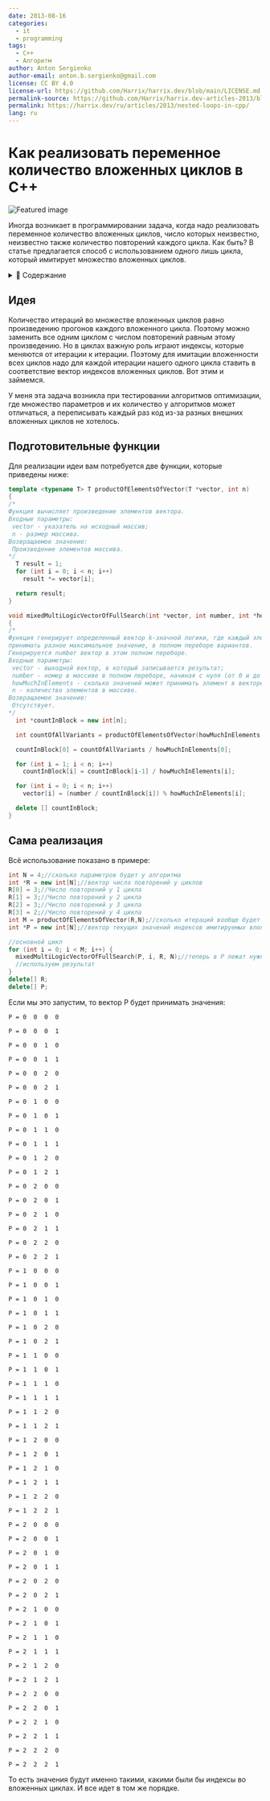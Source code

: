 ```yaml
---
date: 2013-08-16
categories:
  - it
  - programming
tags:
  - C++
  - Алгоритм
author: Anton Sergienko
author-email: anton.b.sergienko@gmail.com
license: CC BY 4.0
license-url: https://github.com/Harrix/harrix.dev/blob/main/LICENSE.md
permalink-source: https://github.com/Harrix/harrix.dev-articles-2013/blob/main/nested-loops-in-cpp/nested-loops-in-cpp.md
permalink: https://harrix.dev/ru/articles/2013/nested-loops-in-cpp/
lang: ru
---
```


# Как реализовать переменное количество вложенных циклов в C++

![Featured image](featured-image.svg)

Иногда возникает в программировании задача, когда надо реализовать переменное количество вложенных циклов, число которых неизвестно, неизвестно также количество повторений каждого цикла. Как быть? В статье предлагается способ с использованием одного лишь цикла, который имитирует множество вложенных циклов.

<details>
<summary>📖 Содержание</summary>

## Содержание

- [Идея](#идея)
- [Подготовительные функции](#подготовительные-функции)
- [Сама реализация](#сама-реализация)

</details>

## Идея

Количество итераций во множестве вложенных циклов равно произведению прогонов каждого вложенного цикла. Поэтому можно заменить все одним циклом с числом повторений равным этому произведению. Но в циклах важную роль играют индексы, которые меняются от итерации к итерации. Поэтому для имитации вложенности всех циклов надо для каждой итерации нашего одного цикла ставить в соответствие вектор индексов вложенных циклов. Вот этим и займемся.

У меня эта задача возникла при тестировании алгоритмов оптимизации, где множество параметров и их количество у алгоритмов может отличаться, а переписывать каждый раз код из-за разных внешних вложенных циклов не хотелось.

## Подготовительные функции

Для реализации идеи вам потребуется две функции, которые приведены ниже:

```cpp
template <typename T> T productOfElementsOfVector(T *vector, int n)
{
/*
Функция вычисляет произведение элементов вектора.
Входные параметры:
 vector - указатель на исходный массив;
 n - размер массива.
Возвращаемое значение:
 Произведение элементов массива.
*/
  T result = 1;
  for (int i = 0; i < n; i++)
    result *= vector[i];

  return result;
}

void mixedMultiLogicVectorOfFullSearch(int *vector, int number, int *howMuchInElements, int n)
{
/*
Функция генерирует определенный вектор k-значной логики, где каждый элемент может
принимать разное максимальное значение, в полном переборе вариантов.
Генерируется number вектор в этом полном переборе.
Входные параметры:
 vector - выходной вектор, в который записывается результат;
 number - номер в массиве в полном переборе, начиная с нуля (от 0 и до произведения всех элементов массива howMuchInElements - 1);
 howMuchInElements - сколько значений может принимать элемент в векторе. То есть элемент может быть 0 и howMuchInElements[i] - 1;
 n - количество элементов в массиве.
Возвращаемое значение:
 Отсутствует.
*/
  int *countInBlock = new int[n];

  int countOfAllVariants = productOfElementsOfVector(howMuchInElements, n);

  countInBlock[0] = countOfAllVariants / howMuchInElements[0];

  for (int i = 1; i < n; i++)
    countInBlock[i] = countInBlock[i-1] / howMuchInElements[i];

  for (int i = 0; i < n; i++)
    vector[i] = (number / countInBlock[i]) % howMuchInElements[i];

  delete [] countInBlock;
}
```

## Сама реализация

Всё использование показано в примере:

```cpp
int N = 4;//сколько параметров будет у алгоритма
int *R = new int[N];//вектор числа повторений у циклов
R[0] = 3;//Число повторений у 1 цикла
R[1] = 3;//Число повторений у 2 цикла
R[2] = 3;//Число повторений у 3 цикла
R[3] = 2;//Число повторений у 4 цикла
int M = productOfElementsOfVector(R,N);//сколько итераций вообще будет
int *P = new int[N];//вектор текущих значений индексов имитируемых вложенных циклов

//основной цикл
for (int i = 0; i < M; i++) {
  mixedMultiLogicVectorOfFullSearch(P, i, R, N);//теперь в P лежат нужные индексы
  //используем результат
}
delete[] R;
delete[] P;
```

Если мы это запустим, то вектор P будет принимать значения:

```text
P = 0  0  0  0

P = 0  0  0  1

P = 0  0  1  0

P = 0  0  1  1

P = 0  0  2  0

P = 0  0  2  1

P = 0  1  0  0

P = 0  1  0  1

P = 0  1  1  0

P = 0  1  1  1

P = 0  1  2  0

P = 0  1  2  1

P = 0  2  0  0

P = 0  2  0  1

P = 0  2  1  0

P = 0  2  1  1

P = 0  2  2  0

P = 0  2  2  1

P = 1  0  0  0

P = 1  0  0  1

P = 1  0  1  0

P = 1  0  1  1

P = 1  0  2  0

P = 1  0  2  1

P = 1  1  0  0

P = 1  1  0  1

P = 1  1  1  0

P = 1  1  1  1

P = 1  1  2  0

P = 1  1  2  1

P = 1  2  0  0

P = 1  2  0  1

P = 1  2  1  0

P = 1  2  1  1

P = 1  2  2  0

P = 1  2  2  1

P = 2  0  0  0

P = 2  0  0  1

P = 2  0  1  0

P = 2  0  1  1

P = 2  0  2  0

P = 2  0  2  1

P = 2  1  0  0

P = 2  1  0  1

P = 2  1  1  0

P = 2  1  1  1

P = 2  1  2  0

P = 2  1  2  1

P = 2  2  0  0

P = 2  2  0  1

P = 2  2  1  0

P = 2  2  1  1

P = 2  2  2  0

P = 2  2  2  1
```

То есть значения будут именно такими, какими были бы индексы во вложенных циклах. И все идет в том же порядке.
